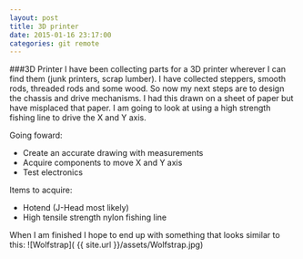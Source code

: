 ```yaml
---
layout: post
title: 3D printer
date: 2015-01-16 23:17:00
categories: git remote
---
```

###3D Printer
I have been collecting parts for a 3D printer wherever I can find them (junk printers, scrap lumber).  I have collected steppers, smooth rods, threaded rods and some wood. So now my next steps are to design the chassis and drive mechanisms.  I had this drawn on a sheet of paper but have misplaced that paper.  I am going to look at using a high strength fishing line to drive the X and Y axis.  

Going foward:
* Create an accurate drawing with measurements
* Acquire components to move X and Y axis
* Test electronics

Items to acquire:
* Hotend (J-Head most likely)
* High tensile strength nylon fishing line

When I am finished I hope to end up with something that looks similar to this: ![Wolfstrap]( {{ site.url }}/assets/Wolfstrap.jpg)
